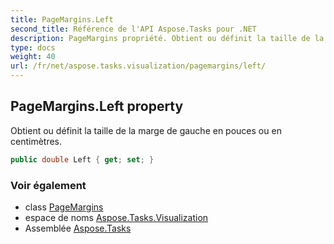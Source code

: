 ```yaml
---
title: PageMargins.Left
second_title: Référence de l'API Aspose.Tasks pour .NET
description: PageMargins propriété. Obtient ou définit la taille de la marge de gauche en pouces ou en centimètres.
type: docs
weight: 40
url: /fr/net/aspose.tasks.visualization/pagemargins/left/
---
```

## PageMargins.Left property

Obtient ou définit la taille de la marge de gauche en pouces ou en centimètres.

```csharp
public double Left { get; set; }
```

### Voir également

* class [PageMargins](../)
* espace de noms [Aspose.Tasks.Visualization](../../pagemargins/)
* Assemblée [Aspose.Tasks](../../../)


